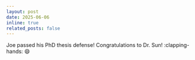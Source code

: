 ```yaml
---
layout: post
date: 2025-06-06
inline: true
related_posts: false
---
```


Joe passed his PhD thesis defense! Congratulations to Dr. Sun! :clapping-hands: :smile:
